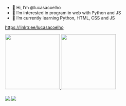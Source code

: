 - 👋 Hi, I’m @lucasacoelho
- 👀 I’m interested in program in web with Python and JS
- 🌱 I’m currently learning Python, HTML, CSS and JS


<!---
lucasacoelho/lucasacoelho is a ✨ special ✨ repository because its `README.md` (this file) appears on your GitHub profile.
You can click the Preview link to take a look at your changes.
--->
https://linktr.ee/lucasacoelho
<div>
<a href="https://github.com/lucasacoelho">
<img loading="lazy" height="180em" src="https://github-readme-stats.vercel.app/api/top-langs/?username=lucasacoelho&layout=compact&langs_count=7&theme=maroongold"/>
<img loading="lazy" height="180em" src="https://github-readme-stats.vercel.app/api?username=lucasacoelho&show_icons=true&theme=maroongold&include_all_commits=true&count_private=true"/>
<br>
<br>
<a href="https://github.com/lucasacoelho/Desafios-Beecrowd-CSharp">
  <img align="center" src="https://github-readme-stats.vercel.app/api/pin/?username=lucasacoelho&repo=Desafios-Beecrowd-CSharp&theme=maroongold" />
</a>
<a href="https://github.com/lucasacoelho/CalculadoraGastoCombustivel">
  <img align="center" src="https://github-readme-stats.vercel.app/api/pin/?username=lucasacoelho&repo=CalculadoraGastoCombustivel&theme=maroongold" />
</a>
</div>

